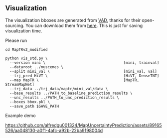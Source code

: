 ## Visualization

The visualization bboxes are generated from [VAD](https://github.com/hustvl/VAD), thanks for their open-sourcing. You can download them from [here](https://drive.google.com/file/d/1f5SCMKJ6OkC-UuV_u2JXzWEDHYg94gQe/view?usp=drive_link). This is just for saving visualization time. 

Please run

```
cd MapTRv2_modified

python vis_std.py \
  --version mini \                                   [mini, trainval]
  --dataroot ../nuscenes \
  --split mini_val \                                 [mini_val, val]
  --trj_pred HiVT \                                  [HiVT, DenseTNT]
  --map MapTR \                                      [MapTR, StreamMapNet]
  --trj_data ../trj_data/maptr/mini_val/data \                   
  --base_results ../PATH_to_baseline_prediction_results \
  --unc_results ../PATH_to_unc_prediction_results \
  --boxes bbox.pkl \
  --save_path $SAVE_PATH
```

Example demo

https://github.com/alfredgu001324/MapUncertaintyPrediction/assets/89165526/aa048130-a0f1-4afc-a92b-22ba9198004d
